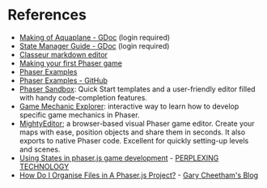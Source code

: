 # References
- [Making of Aquaplane - GDoc](https://drive.google.com/file/d/0BysMfTbvAUUVVU92U2x3WDNickU/view) \(login required\)
- [State Manager Guide - GDoc](https://drive.google.com/file/d/0BysMfTbvAUUVZ05XVmprUFVsUTQ/view) \(login required\)
- [Classeur markdown editor](https://app.classeur.io)
- [Making your first Phaser game](http://phaser.io/tutorials/making-your-first-phaser-game)
- [Phaser Examples](https://phaser.io/examples)
- [Phaser Examples - GitHub](https://github.com/photonstorm/phaser-examples)
- [Phaser Sandbox](http://phaser.io/sandbox): Quick Start templates and a user-friendly editor filled with handy code-completion features.
- [Game Mechanic Explorer](http://gamemechanicexplorer.com): interactive way to learn how to develop specific game mechanics in Phaser.
- [MightyEditor](http://mightyfingers.com/); a browser-based visual Phaser game editor. Create your maps with ease, position objects and share them in seconds. It also exports to native Phaser code. Excellent for quickly setting-up levels and scenes.
- [Using States in phaser.js game development](http://perplexingtech.weebly.com/game-dev-blog/using-states-in-phaserjs-javascript-game-developement) - [PERPLEXING TECHNOLOGY](http://perplexingtech.weebly.com/)
- [How Do I Organise Files in A Phaser.js Project?](https://glcheetham.name/2016/03/18/organise-files-phaserjs-project/) - [Gary Cheetham's Blog](https://glcheetham.name/)


